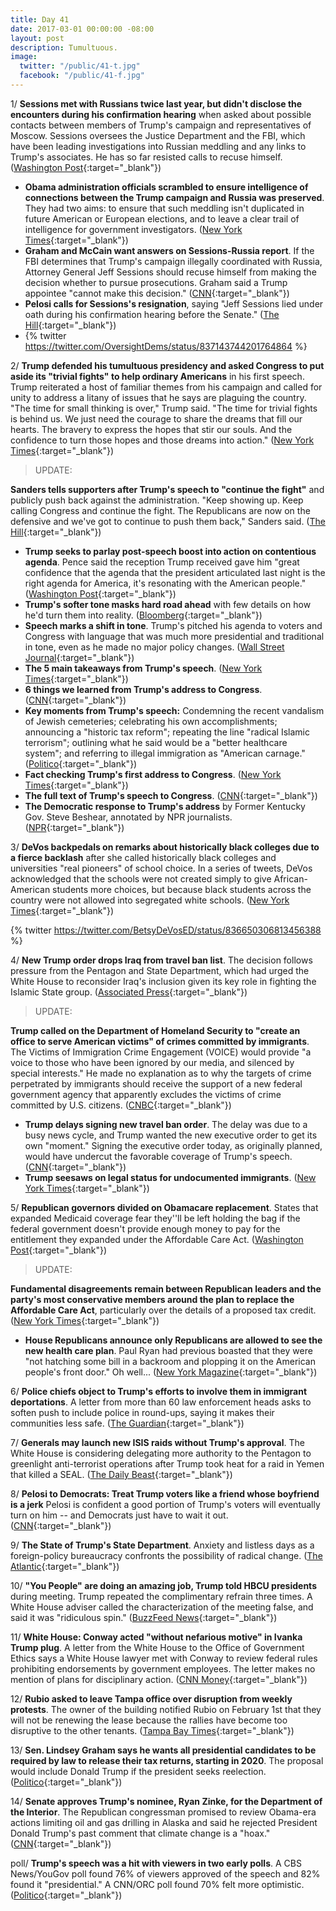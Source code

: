 ```yaml
---
title: Day 41
date: 2017-03-01 00:00:00 -08:00
layout: post
description: Tumultuous.
image:
  twitter: "/public/41-t.jpg"
  facebook: "/public/41-f.jpg"
---
```


1/ **Sessions met with Russians twice last year, but didn't disclose the encounters during his confirmation hearing** when asked about possible contacts between members of Trump's campaign and representatives of Moscow. Sessions oversees the Justice Department and the FBI, which have been leading investigations into Russian meddling and any links to Trump's associates. He has so far resisted calls to recuse himself. ([Washington Post](https://www.washingtonpost.com/world/national-security/sessions-spoke-twice-with-russian-ambassador-during-trumps-presidential-campaign-justice-officials-say/2017/03/01/77205eda-feac-11e6-99b4-9e613afeb09f_story.html){:target="_blank"})

* **Obama administration officials scrambled to ensure intelligence of connections between the Trump campaign and Russia was preserved**. They had two aims: to ensure that such meddling isn't duplicated in future American or European elections, and to leave a clear trail of intelligence for government investigators. ([New York Times](https://www.nytimes.com/2017/03/01/us/politics/obama-trump-russia-election-hacking.html){:target="_blank"})
* **Graham and McCain want answers on Sessions-Russia report**. If the FBI determines that Trump's campaign illegally coordinated with Russia, Attorney General Jeff Sessions should recuse himself from making the decision whether to pursue prosecutions. Graham said a Trump appointee "cannot make this decision." ([CNN](http://www.cnn.com/2017/03/01/politics/jeff-sessions-russia-reaction/){:target="_blank"})
* **Pelosi calls for Sessions's resignation**, saying "Jeff Sessions lied under oath during his confirmation hearing before the Senate." ([The Hill](http://thehill.com/blogs/blog-briefing-room/news/321938-pelosi-calls-on-sessions-to-resign){:target="_blank"})
* {% twitter https://twitter.com/OversightDems/status/837143744201764864 %}

2/ **Trump defended his tumultuous presidency and asked Congress to put aside its "trivial fights" to help ordinary Americans** in his first speech. Trump reiterated a host of familiar themes from his campaign and called for unity to address a litany of issues that he says are plaguing the country. "The time for small thinking is over," Trump said. "The time for trivial fights is behind us. We just need the courage to share the dreams that fill our hearts. The bravery to express the hopes that stir our souls. And the confidence to turn those hopes and those dreams into action." ([New York Times](https://www.nytimes.com/2017/02/28/us/politics/trump-address-congress.html){:target="_blank"})

> UPDATE:
>
**Sanders tells supporters after Trump's speech to "continue the fight"** and publicly push back against the administration. "Keep showing up. Keep calling Congress and continue the fight. The Republicans are now on the defensive and we've got to continue to push them back," Sanders said. ([The Hill](http://thehill.com/blogs/floor-action/senate/321725-sanders-to-supporters-after-trump-speech-continue-the-fight){:target="_blank"})

* **Trump seeks to parlay post-speech boost into action on contentious agenda**. Pence said the reception Trump received gave him "great confidence that the agenda that the president articulated last night is the right agenda for America, it's resonating with the American people." ([Washington Post](https://www.washingtonpost.com/powerpost/trump-seeks-to-parlay-post-speech-boost-into-action-on-contentious-agenda/2017/03/01/e09a382e-fe41-11e6-99b4-9e613afeb09f_story.html){:target="_blank"})
* **Trump's softer tone masks hard road ahead** with few details on how he'd turn them into reality. ([Bloomberg](https://www.bloomberg.com/politics/articles/2017-03-01/trump-s-softer-tone-masks-hard-road-ahead-for-agenda-in-congress){:target="_blank"})
* **Speech marks a shift in tone**. Trump's pitched his agenda to voters and Congress with language that was much more presidential and traditional in tone, even as he made no major policy changes. ([Wall Street Journal](https://www.wsj.com/articles/trump-speech-to-congress-marks-a-shift-in-tone-1488348312){:target="_blank"})
* **The 5 main takeaways from Trump's speech**. ([New York Times](https://www.nytimes.com/2017/03/01/us/politics/takeaways-president-trump-speech-congress.html){:target="_blank"})
* **6 things we learned from Trump's address to Congress**. ([CNN](http://www.cnn.com/2017/03/01/politics/trump-address-congress-highlights/index.html){:target="_blank"})
* **Key moments from Trump's speech:** Condemning the recent vandalism of Jewish cemeteries; celebrating his own accomplishments; announcing a "historic tax reform"; repeating the line "radical Islamic terrorism"; outlining what he said would be a "better healthcare system"; and referring to illegal immigration as "American carnage." ([Politico](http://www.politico.com/story/2017/02/donald-trump-congress-speech-key-moments-235520){:target="_blank"})
* **Fact checking Trump's first address to Congress**. ([New York Times](https://www.nytimes.com/interactive/2017/02/28/us/politics/fact-check-trump-congress-address.html){:target="_blank"})
* **The full text of Trump's speech to Congress**. ([CNN](http://www.cnn.com/2017/02/28/politics/donald-trump-speech-transcript-full-text/){:target="_blank"})
* **The Democratic response to Trump's address** by Former Kentucky Gov. Steve Beshear, annotated by NPR journalists. ([NPR](http://www.npr.org/2017/02/28/516829714/democratic-response-to-trumps-address-to-congress-annotated){:target="_blank"})

3/ **DeVos backpedals on remarks about historically black colleges due to a fierce backlash** after she called historically black colleges and universities "real pioneers" of school choice. In a series of tweets, DeVos acknowledged that the schools were not created simply to give African-American students more choices, but because black students across the country were not allowed into segregated white schools. ([New York Times](https://www.nytimes.com/2017/02/28/us/politics/betsy-devos-historically-black-colleges-statement.html){:target="_blank"})

{% twitter https://twitter.com/BetsyDeVosED/status/836650306813456388 %}

4/ **New Trump order drops Iraq from travel ban list**. The decision follows pressure from the Pentagon and State Department, which had urged the White House to reconsider Iraq's inclusion given its key role in fighting the Islamic State group. ([Associated Press](https://apnews.com/8844fb012b054fa484b93b921a9e8bb0){:target="_blank"})

> UPDATE:
>
**Trump called on the Department of Homeland Security to "create an office to serve American victims" of crimes committed by immigrants**. The Victims of Immigration Crime Engagement (VOICE) would provide "a voice to those who have been ignored by our media, and silenced by special interests." He made no explanation as to why the targets of crime perpetrated by immigrants should receive the support of a new federal government agency that apparently excludes the victims of crime committed by U.S. citizens. ([CNBC](http://www.cnbc.com/2017/02/28/trump-calls-for-new-government-agency-for-victims-of-crime-by-immigrants.html){:target="_blank"})
>

* **Trump delays signing new travel ban order**. The delay was due to a busy news cycle, and Trump wanted the new executive order to get its own "moment." Signing the executive order today, as originally planned, would have undercut the favorable coverage of Trump's speech. ([CNN](http://www.cnn.com/2017/02/28/politics/trump-travel-ban-visa-holders/){:target="_blank"})
* **Trump seesaws on legal status for undocumented immigrants**. ([New York Times](https://www.nytimes.com/2017/03/01/us/politics/trump-undocumented-immigrants.html){:target="_blank"})

5/ **Republican governors divided on Obamacare replacement**. States that expanded Medicaid coverage fear they''ll be left holding the bag if the federal government doesn't provide enough money to pay for the entitlement they expanded under the Affordable Care Act. ([Washington Post](https://www.washingtonpost.com/news/powerpost/paloma/daily-202/2017/02/28/daily-202-republican-governors-divided-on-obamacare-replacement/58b4e423e9b69b1406c75cfb/){:target="_blank"})

> UPDATE:
>
**Fundamental disagreements remain between Republican leaders and the party's most conservative members around the plan to replace the Affordable Care Act**, particularly over the details of a proposed tax credit. ([New York Times](https://www.nytimes.com/2017/03/01/us/politics/affordable-care-act-health-care-trump.html){:target="_blank"})
>

* **House Republicans announce only Republicans are allowed to see the new health care plan**. Paul Ryan had previous boasted that they were "not hatching some bill in a backroom and plopping it on the American people's front door." Oh well... ([New York Magazine](http://nymag.com/daily/intelligencer/2017/03/only-republicans-are-allowed-to-see-new-health-care-plan.html){:target="_blank"})

6/ **Police chiefs object to Trump's efforts to involve them in immigrant deportations**. A letter from more than 60 law enforcement heads asks to soften push to include police in round-ups, saying it makes their communities less safe. ([The Guardian](https://www.theguardian.com/us-news/2017/mar/01/police-chiefs-letter-trump-deportation-immigrants){:target="_blank"})

7/ **Generals may launch new ISIS raids without Trump's approval**. The White House is considering delegating more authority to the Pentagon to greenlight anti-terrorist operations after Trump took heat for a raid in Yemen that killed a SEAL. ([The Daily Beast](http://www.thedailybeast.com/articles/2017/03/01/generals-may-launch-new-isis-raids-without-trump-s-ok.html){:target="_blank"})

8/ **Pelosi to Democrats: Treat Trump voters like a friend whose boyfriend is a jerk** Pelosi is confident a good portion of Trump's voters will eventually turn on him -- and Democrats just have to wait it out. ([CNN](http://www.cnn.com/2017/02/28/politics/nancy-pelosi-democrats-donald-trump/){:target="_blank"})

9/ **The State of Trump's State Department**. Anxiety and listless days as a foreign-policy bureaucracy confronts the possibility of radical change. ([The Atlantic](https://www.theatlantic.com/international/archive/2017/03/state-department-trump/517965/){:target="_blank"})

10/ **"You People" are doing an amazing job, Trump told HBCU presidents** during meeting. Trump repeated the complimentary refrain three times. A White House adviser called the characterization of the meeting false, and said it was "ridiculous spin." ([BuzzFeed News](https://www.buzzfeed.com/darrensands/you-people-are-doing-an-amazing-job-trump-told-hbcu-presiden){:target="_blank"})

11/ **White House: Conway acted "without nefarious motive" in Ivanka Trump plug**. A letter from the White House to the Office of Government Ethics says a White House lawyer met with Conway to review federal rules prohibiting endorsements by government employees. The letter makes no mention of plans for disciplinary action. ([CNN Money](http://money.cnn.com/2017/03/01/news/kellyanne-conway-ivanka-trump-white-house-letter/index.html){:target="_blank"})

12/ **Rubio asked to leave Tampa office over disruption from weekly protests**. The owner of the building notified Rubio on February 1st that they will not be renewing the lease because the rallies have become too disruptive to the other tenants. ([Tampa Bay Times](http://www.tampabay.com/news/politics/rubio-is-asked-to-leave-tampa-office-over-disruption-from-weekly-protests/2314829){:target="_blank"})

13/ **Sen. Lindsey Graham says he wants all presidential candidates to be required by law to release their tax returns, starting in 2020**. The proposal would include Donald Trump if the president seeks reelection. ([Politico](http://www.politico.com/story/2017/03/2020-candidates-tax-returns-lindsey-graham-235570){:target="_blank"})

14/ **Senate approves Trump's nominee, Ryan Zinke, for the Department of the Interior**. The Republican congressman promised to review Obama-era actions limiting oil and gas drilling in Alaska and said he rejected President Donald Trump's past comment that climate change is a "hoax." ([CNN](http://www.cnn.com/2017/03/01/politics/ryan-zinke-confirmation-vote-interior-secretary/){:target="_blank"})

poll/ **Trump's speech was a hit with viewers in two early polls**. A CBS News/YouGov poll found 76% of viewers approved of the speech and 82% found it "presidential." A CNN/ORC poll found 70% felt more optimistic. ([Politico](http://www.politico.com/story/2017/03/polls-trump-speech-congress-2017-235558){:target="_blank"})